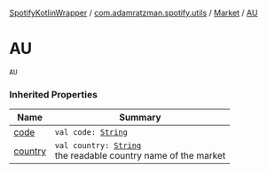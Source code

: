 [SpotifyKotlinWrapper](../../index.md) / [com.adamratzman.spotify.utils](../index.md) / [Market](index.md) / [AU](./-a-u.md)

# AU

`AU`

### Inherited Properties

| Name | Summary |
|---|---|
| [code](code.md) | `val code: `[`String`](https://kotlinlang.org/api/latest/jvm/stdlib/kotlin/-string/index.html) |
| [country](country.md) | `val country: `[`String`](https://kotlinlang.org/api/latest/jvm/stdlib/kotlin/-string/index.html)<br>the readable country name of the market |
